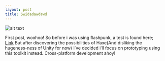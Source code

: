 ```yaml
---
layout: post
title: Swidadawdawd
---
```


![alt text](http://haxe.org/img/haxe-logo.svg "Haxe")
 
 
 
 
First post, woohoo!
So before i was using flashpunk, a test is found here; [Link](http://17855.hosts.ma-cloud.nl/bewijzenmap/periode2/dip/asthree/index.html)
But after discovering the possibilities of Haxe(And disliking the hugeness-ness of Unity for now) I've decided i'll focus on prototyping using this toolkit instead.
Cross-platform development ahoy!
 
